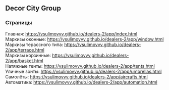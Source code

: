 ## Decor City Group

### Страницы

Главная: https://vsulimovvv.github.io/dealers-2/app/index.html  
Маркизы оконные: https://vsulimovvv.github.io/dealers-2/app/window.html  
Маркизы терассного типа: https://vsulimovvv.github.io/dealers-2/app/terrace.html  
Маркизы корзинные: https://vsulimovvv.github.io/dealers-2/app/basket.html  
Натяжные тенты: https://vsulimovvv.github.io/dealers-2/app/tents.html  
Уличные зонты: https://vsulimovvv.github.io/dealers-2/app/umbrellas.html  
Самолёты: https://vsulimovvv.github.io/dealers-2/app/aircrafts.html  
Автоматика: https://vsulimovvv.github.io/dealers-2/app/automation.html
